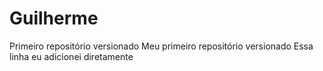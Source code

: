 # Guilherme
 Primeiro repositório versionado
Meu primeiro repositório versionado
Essa linha eu adicionei diretamente
